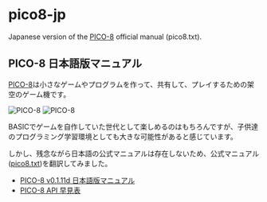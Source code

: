 # pico8-jp

Japanese version of the [PICO-8](http://www.lexaloffle.com/pico-8.php) official manual (pico8.txt).

## PICO-8 日本語版マニュアル

[PICO-8](http://www.lexaloffle.com/pico-8.php)は小さなゲームやプログラムを作って、共有して、プレイするための架空のゲーム機です。

![PICO-8](http://www.lexaloffle.com/gfx/p8_jelpi.gif)
![PICO-8](http://www.lexaloffle.com/gfx/p8_tracker.gif)

BASICでゲームを自作していた世代として楽しめるのはもちろんですが、子供達のプログラミング学習環境としても大きな可能性があると感じています。

しかし、残念ながら日本語の公式マニュアルは存在しないため、公式マニュアル([pico8.txt](http://www.lexaloffle.com/pico-8.php?page=manual))を翻訳してみました。

- [PICO-8 v0.1.11d 日本語版マニュアル](https://kitao.github.io/pico8-jp/pico8-jp.txt)
- [PICO-8 API 早見表](https://kitao.github.io/pico8-api-jp/)
